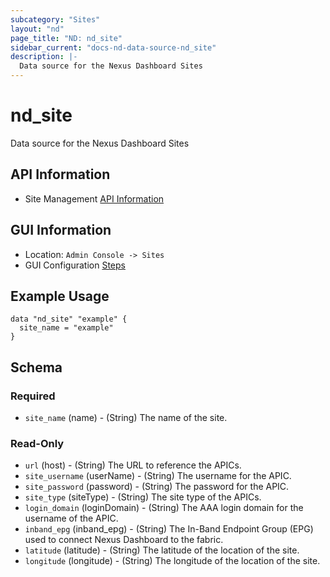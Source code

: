 ```yaml
---
subcategory: "Sites"
layout: "nd"
page_title: "ND: nd_site"
sidebar_current: "docs-nd-data-source-nd_site"
description: |-
  Data source for the Nexus Dashboard Sites
---
```


# nd_site #

Data source for the Nexus Dashboard Sites

## API Information ##

* Site Management [API Information](https://developer.cisco.com/docs/nexus-dashboard/3-1-1/api-reference/)

## GUI Information ##

* Location: `Admin Console -> Sites`
* GUI Configuration [Steps](https://www.cisco.com/c/en/us/td/docs/dcn/nd/3x/articles-311/nexus-dashboard-sites-311.html#_adding_aci_sites)

## Example Usage ##

```hcl
data "nd_site" "example" {
  site_name = "example"
}
```

## Schema ##

### Required ###

* `site_name` (name) - (String) The name of the site.

### Read-Only ###

* `url` (host) - (String) The URL to reference the APICs.
* `site_username` (userName) - (String) The username for the APIC.
* `site_password` (password) - (String) The password for the APIC.
* `site_type` (siteType) - (String) The site type of the APICs.
* `login_domain` (loginDomain) - (String) The AAA login domain for the username of the APIC.
* `inband_epg` (inband_epg) - (String) The In-Band Endpoint Group (EPG) used to connect Nexus Dashboard to the fabric.
* `latitude` (latitude) - (String) The latitude of the location of the site.
* `longitude` (longitude) - (String) The longitude of the location of the site.
